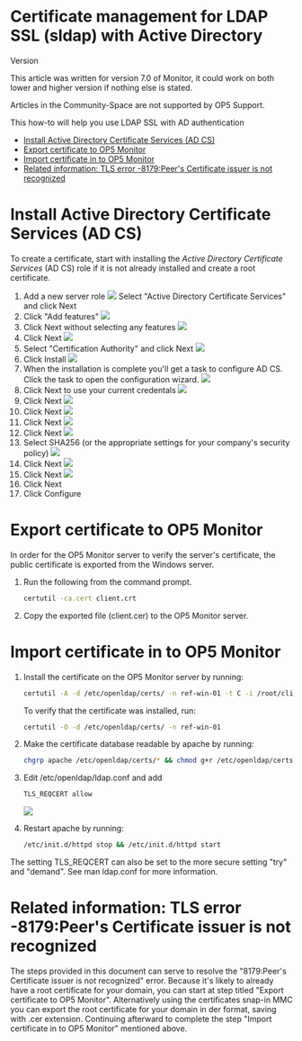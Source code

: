 # Certificate management for LDAP SSL (sldap) with Active Directory

Version

This article was written for version 7.0 of Monitor, it could work on both lower and higher version if nothing else is stated.

Articles in the Community-Space are not supported by OP5 Support.

This how-to will help you use LDAP SSL with AD authentication

- [Install Active Directory Certificate Services (AD CS)](#CertificatemanagementforLDAPSSL(sldap)withActiveDirectory-InstallActiveDirectoryCertificateServices(ADCS))
- [Export certificate to OP5 Monitor](#CertificatemanagementforLDAPSSL(sldap)withActiveDirectory-Exportcertificatetoop5Monitor)
- [Import certificate in to OP5 Monitor](#CertificatemanagementforLDAPSSL(sldap)withActiveDirectory-Importcertificateintoop5Monitor)
- [Related information: TLS error -8179:Peer's Certificate issuer is not recognized](#CertificatemanagementforLDAPSSL(sldap)withActiveDirectory-Relatedinformation:TLSerror-8179:Peer'sCertificateissuerisnotrecognized)

# Install Active Directory Certificate Services (AD CS)

To create a certificate, start with installing the *Active Directory Certificate Services* (AD CS) role if it is not already installed and create a root certificate.

1. Add a new server role
    ![](attachments/12189788/12386446.png)
    Select "Active Directory Certificate Services" and click Next
2. Click "Add features"
    ![](attachments/12189788/12386447.png)
3. Click Next without selecting any features
    ![](attachments/12189788/12386448.png)
4. Click Next
    ![](attachments/12189788/12386452.png)
5. Select "Certification Authority" and click Next
    ![](attachments/12189788/12386449.png)
6. Click Install
    ![](attachments/12189788/12386450.png)
7. When the installation is complete you'll get a task to configure AD CS. Click the task to open the configuration wizard.
    ![](attachments/12189788/12386451.png)
8. Click Next to use your current credentals
    ![](attachments/12189788/12386453.png)
9. Click Next
    ![](attachments/12189788/12386454.png)
10. Click Next
    ![](attachments/12189788/12386455.png)
11. Click Next
    ![](attachments/12189788/12386456.png)
12. Click Next
    ![](attachments/12189788/12386457.png)
13. Select SHA256 (or the appropriate settings for your company's security policy)
    ![](attachments/12189788/12386458.png)
14. Click Next
    ![](attachments/12189788/12386459.png)
15. Click Next
    ![](attachments/12189788/12386460.png)
16. Click Next
17. Click Configure

# Export certificate to OP5 Monitor

In order for the OP5 Monitor server to verify the server's certificate, the public certificate is exported from the Windows server.

1. Run the following from the command prompt.

    ``` {.bash data-syntaxhighlighter-params="brush: bash; gutter: false; theme: Confluence" data-theme="Confluence" style="brush: bash; gutter: false; theme: Confluence"}
    certutil -ca.cert client.crt
    ```

2. Copy the exported file (client.cer) to the OP5 Monitor server.

# Import certificate in to OP5 Monitor

1. Install the certificate on the OP5 Monitor server by running:

    ``` {.bash data-syntaxhighlighter-params="brush: bash; gutter: false; theme: Confluence" data-theme="Confluence" style="brush: bash; gutter: false; theme: Confluence"}
    certutil -A -d /etc/openldap/certs/ -n ref-win-01 -t C -i /root/client.crt
    ```

    To verify that the certificate was installed, run:

    ``` {.bash data-syntaxhighlighter-params="brush: bash; gutter: false; theme: Confluence" data-theme="Confluence" style="brush: bash; gutter: false; theme: Confluence"}
    certutil -O -d /etc/openldap/certs/ -n ref-win-01
    ```

2. Make the certificate database readable by apache by running:

    ``` {.bash data-syntaxhighlighter-params="brush: bash; gutter: false; theme: Confluence" data-theme="Confluence" style="brush: bash; gutter: false; theme: Confluence"}
    chgrp apache /etc/openldap/certs/* && chmod g+r /etc/openldap/certs/*
    ```

3. Edit /etc/openldap/ldap.conf and add

    ``` {.bash data-syntaxhighlighter-params="brush: bash; gutter: false; theme: Confluence" data-theme="Confluence" style="brush: bash; gutter: false; theme: Confluence"}
    TLS_REQCERT allow
    ```

    ![](attachments/12189788/17269676.png)

4. Restart apache by running:

    ``` {.bash data-syntaxhighlighter-params="brush: bash; gutter: false; theme: Confluence" data-theme="Confluence" style="brush: bash; gutter: false; theme: Confluence"}
    /etc/init.d/httpd stop && /etc/init.d/httpd start
    ```

The setting TLS\_REQCERT can also be set to the more secure setting "try" and "demand". See man ldap.conf for more information.

# Related information: TLS error -8179:Peer's Certificate issuer is not recognized

The steps provided in this document can serve to resolve the "8179:Peer's Certificate issuer is not recognized" error. Because it's likely to already have a root certificate for your domain, you can start at step titled "Export certificate to OP5 Monitor". Alternatively using the certificates snap-in MMC you can export the root certificate for your domain in der format, saving with .cer extension. Continuing afterward to complete the step "Import certificate in to OP5 Monitor" mentioned above.
